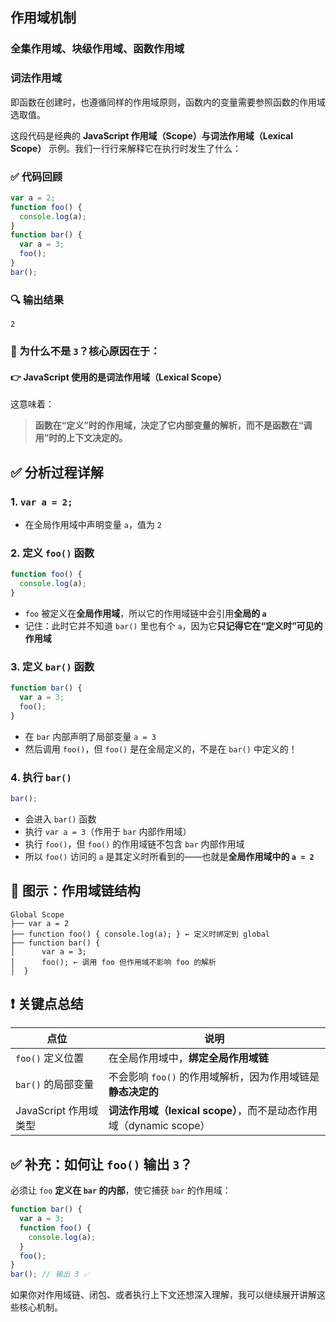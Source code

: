 ## 作用域机制

### 全集作用域、块级作用域、函数作用域

### 词法作用域

即函数在创建时，也遵循同样的作用域原则，函数内的变量需要参照函数的作用域选取值。

这段代码是经典的 **JavaScript 作用域（Scope）与词法作用域（Lexical Scope）** 示例。我们一行行来解释它在执行时发生了什么：

### ✅ 代码回顾

```javascript
var a = 2;
function foo() {
  console.log(a);
}
function bar() {
  var a = 3;
  foo();
}
bar();
```

### 🔍 输出结果

```text
2
```

### 🧠 为什么不是 `3`？核心原因在于：

#### 👉 JavaScript 使用的是**词法作用域（Lexical Scope）**

这意味着：

> **函数在“定义”时的作用域，决定了它内部变量的解析，而不是函数在“调用”时的上下文决定的。**

## ✅ 分析过程详解

### 1. `var a = 2;`

- 在全局作用域中声明变量 `a`，值为 `2`

### 2. 定义 `foo()` 函数

```javascript
function foo() {
  console.log(a);
}
```

- `foo` 被定义在**全局作用域**，所以它的作用域链中会引用**全局的 `a`**
- 记住：此时它并不知道 `bar()` 里也有个 `a`，因为它**只记得它在“定义时”可见的作用域**

### 3. 定义 `bar()` 函数

```javascript
function bar() {
  var a = 3;
  foo();
}
```

- 在 `bar` 内部声明了局部变量 `a = 3`
- 然后调用 `foo()`，但 `foo()` 是在全局定义的，不是在 `bar()` 中定义的！

### 4. 执行 `bar()`

```javascript
bar();
```

- 会进入 `bar()` 函数
- 执行 `var a = 3`（作用于 `bar` 内部作用域）
- 执行 `foo()`，但 `foo()` 的作用域链不包含 `bar` 内部作用域
- 所以 `foo()` 访问的 `a` 是其定义时所看到的——也就是**全局作用域中的 `a = 2`**

## 📌 图示：作用域链结构

```
Global Scope
├── var a = 2
├── function foo() { console.log(a); } ← 定义时绑定到 global
├── function bar() {
│      var a = 3;
│      foo(); ← 调用 foo 但作用域不影响 foo 的解析
│  }
```

## ❗ 关键点总结

| 点位                  | 说明                                                               |
| --------------------- | ------------------------------------------------------------------ |
| `foo()` 定义位置      | 在全局作用域中，**绑定全局作用域链**                               |
| `bar()` 的局部变量    | 不会影响 `foo()` 的作用域解析，因为作用域链是**静态决定的**        |
| JavaScript 作用域类型 | **词法作用域（lexical scope）**，而不是动态作用域（dynamic scope） |

## ✅ 补充：如何让 `foo()` 输出 `3`？

必须让 `foo` **定义在 `bar` 的内部**，使它捕获 `bar` 的作用域：

```javascript
function bar() {
  var a = 3;
  function foo() {
    console.log(a);
  }
  foo();
}
bar(); // 输出 3 ✅
```

如果你对作用域链、闭包、或者执行上下文还想深入理解，我可以继续展开讲解这些核心机制。
